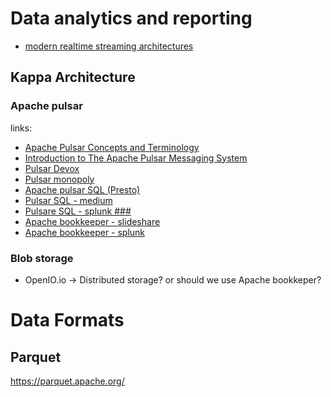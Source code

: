 
# Data analytics and reporting 

* [modern realtime streaming architectures](https://www.slideshare.net/arunkejariwal/modern-realtime-streaming-architectures)


## Kappa Architecture

### Apache pulsar

links: 

* [Apache Pulsar Concepts and Terminology](https://www.youtube.com/watch?v=ed5zxfvlT-M)
* [Introduction to The Apache Pulsar Messaging System](https://www.youtube.com/watch?v=clRO56VR_u8&list=UUW7EEMO5LACmabd4lKulQbQ&index=22)
* [Pulsar Devox](https://www.youtube.com/watch?v=De6avNyQUMw)
* [Pulsar monopoly](https://www.youtube.com/watch?v=0Oatl_d6CfA&list=UUW7EEMO5LACmabd4lKulQbQ&index=25)
* [Apache pulsar SQL (Presto)](https://www.splunk.com/en_us/blog/it/querying-data-streams-with-apache-pulsar-sql.html)
* [Pulsar SQL - medium](https://www.splunk.com/en_us/blog/it/querying-data-streams-with-apache-pulsar-sql.html)
* [Pulsare SQL - splunk ###](https://www.splunk.com/en_us/blog/it/querying-data-streams-with-apache-pulsar-sql.html)
* [Apache bookkeeper - slideshare](https://www.slideshare.net/streamlio/introduction-to-apache-bookkeeper-distributed-storage)
* [Apache bookkeeper - splunk](https://www.splunk.com/en_us/blog/it/introduction-to-apache-bookkeeper.html)

### Blob storage

* OpenIO.io -> Distributed storage? or should we use Apache bookkeper?

# Data Formats 

## Parquet

https://parquet.apache.org/

